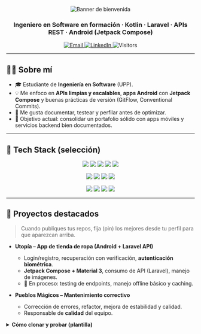 <!--
🔥 README de perfil para GitHub — Diego Daniel Magdaleno (Botmedude)
Consejos:
- Este README se muestra en tu perfil si el repo se llama EXACTAMENTE como tu usuario: Botmedude
- Si cambias de usuario, reemplaza "Botmedude" en las URLs de abajo.
-->

<!-- Encabezado con banner ondulado -->
<p align="center">
  <img src="https://capsule-render.vercel.app/api?type=waving&color=0:7F7FD5,50:86A8E7,100:91EAE4&height=180&section=header&text=¡Hola!%20Soy%20Diego%20Magdaleno&fontSize=34&fontColor=ffffff&animation=fadeIn" alt="Banner de bienvenida" />
</p>

<!-- Presentación breve -->
<h3 align="center">Ingeniero en Software en formación · Kotlin · Laravel · APIs REST · Android (Jetpack Compose)</h3>

<p align="center">
  <a href="mailto:dmagdalenomedina@gmail.com">
    <img alt="Email" src="https://img.shields.io/badge/Email-dmagdalenomedina%40gmail.com-0A66C2?style=for-the-badge&logo=gmail&logoColor=white">
  </a>
  <a href="https://www.linkedin.com/in/diego-daniel-magdaleno-medina-1742242bb">
    <img alt="LinkedIn" src="https://img.shields.io/badge/LinkedIn-Diego%20Magdaleno-0A66C2?style=for-the-badge&logo=linkedin&logoColor=white">
  </a>
  <img alt="Visitors" src="https://komarev.com/ghpvc/?username=Botmedude&style=for-the-badge&color=blueviolet">
</p>

---

## 🙋‍♂️ Sobre mí
- 🎓 Estudiante de **Ingeniería en Software** (UPP).
- 💡 Me enfoco en **APIs limpias y escalables**, **apps Android** con **Jetpack Compose** y buenas prácticas de versión (GitFlow, Conventional Commits).
- 🧪 Me gusta documentar, testear y perfilar antes de optimizar.
- 🚀 Objetivo actual: consolidar un portafolio sólido con apps móviles y servicios backend bien documentados.

---

## 🧰 Tech Stack (selección)
<p align="center">
  <!-- Lenguajes -->
  <img src="https://img.shields.io/badge/Kotlin-7F52FF?logo=kotlin&logoColor=white&style=for-the-badge" />
  <img src="https://img.shields.io/badge/PHP-777BB4?logo=php&logoColor=white&style=for-the-badge" />
  <img src="https://img.shields.io/badge/Python-3776AB?logo=python&logoColor=white&style=for-the-badge" />
  <img src="https://img.shields.io/badge/C++-00599C?logo=c%2B%2B&logoColor=white&style=for-the-badge" />
  <img src="https://img.shields.io/badge/JavaScript-F7DF1E?logo=javascript&logoColor=black&style=for-the-badge" />
</p>
<p align="center">
  <!-- Frameworks / Backend -->
  <img src="https://img.shields.io/badge/Laravel-FF2D20?logo=laravel&logoColor=white&style=for-the-badge" />
  <img src="https://img.shields.io/badge/Flask-000000?logo=flask&logoColor=white&style=for-the-badge" />
  <img src="https://img.shields.io/badge/Android%20Studio-3DDC84?logo=androidstudio&logoColor=white&style=for-the-badge" />
  <img src="https://img.shields.io/badge/Jetpack%20Compose-4285F4?logo=jetpackcompose&logoColor=white&style=for-the-badge" />
</p>
<p align="center">
  <!-- DB / Tools -->
  <img src="https://img.shields.io/badge/MySQL-4479A1?logo=mysql&logoColor=white&style=for-the-badge" />
  <img src="https://img.shields.io/badge/Postman-FF6C37?logo=postman&logoColor=white&style=for-the-badge" />
  <img src="https://img.shields.io/badge/Git-F05032?logo=git&logoColor=white&style=for-the-badge" />
  <img src="https://img.shields.io/badge/Tailwind-38B2AC?logo=tailwindcss&logoColor=white&style=for-the-badge" />
</p>

---

## 📌 Proyectos destacados
> Cuando publiques tus repos, fija (pin) los mejores desde tu perfil para que aparezcan arriba.

- **Utopía – App de tienda de ropa (Android + Laravel API)**
  - Login/registro, recuperación con verificación, **autenticación biométrica**.
  - **Jetpack Compose + Material 3**, consumo de API (Laravel), manejo de imágenes.
  - 🧪 En proceso: testing de endpoints, manejo offline básico y caching.

- **Pueblos Mágicos – Mantenimiento correctivo**
  - Corrección de errores, refactor, mejora de estabilidad y calidad.
  - Responsable de **calidad** del equipo.

<details>
<summary><b>Cómo clonar y probar (plantilla)</b></summary>

```bash
# Backend (Laravel)
git clone https://github.com/Botmedude/tu-api-laravel.git
cd tu-api-laravel
cp .env.example .env
composer install
php artisan key:generate
php artisan migrate --seed
php artisan serve

# Android (Jetpack Compose)
git clone https://github.com/Botmedude/tu-app-android.git
# Abrir con Android Studio (API 35), configurar URL base de la API en buildConfig.
